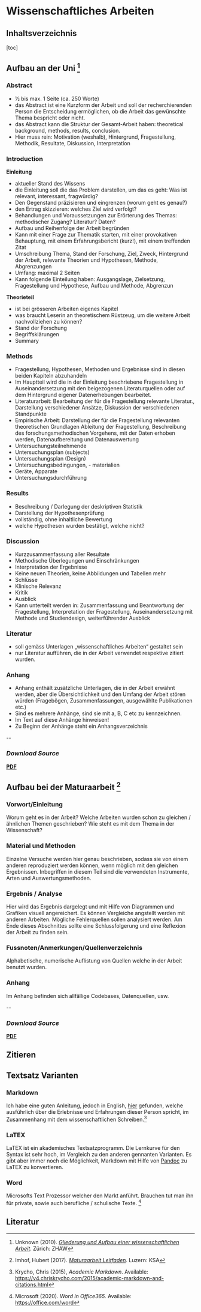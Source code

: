 # Wissenschaftliches Arbeiten
## Inhaltsverzeichnis
[toc]

## Aufbau an der Uni [^4]
### Abstract
- 1⁄2 bis max. 1 Seite (ca. 250 Worte)
- das Abstract ist eine Kurzform der Arbeit und soll der recherchierenden Person die
Entscheidung ermöglichen, ob die Arbeit das gewünschte Thema bespricht oder nicht.
- das Abstract kann die Struktur der Gesamt-Arbeit haben: theoretical background,
methods, results, conclusion.
- Hier muss rein: Motivation (weshalb), Hintergrund, Fragestellung, Methodik, Resultate,
Diskussion, Interpretation

### Introduction
**Einleitung**

- aktueller Stand des Wissens
- die Einleitung soll die das Problem darstellen, um das es geht: Was ist relevant, interessant, fragwürdig?
- Den Gegenstand präzisieren und eingrenzen (worum geht es genau?)
- den Ertrag skizzieren: welches Ziel wird verfolgt?
- Behandlungen und Voraussetzungen zur Erörterung des Themas: methodischer Zugang? Literatur? Daten?
- Aufbau und Reihenfolge der Arbeit begründen
- Kann mit einer Frage zur Thematik starten, mit einer provokativen Behauptung, mit einem Erfahrungsbericht (kurz!), mit einem treffenden Zitat
- Umschreibung Thema, Stand der Forschung, Ziel, Zweck, Hintergrund der Arbeit, relevante Theorien und Hypothesen, Methode, Abgrenzungen
- Umfang: maximal 2 Seiten
- Kann folgende Einteilung haben: Ausgangslage, Zielsetzung, Fragestellung und Hypothese, Aufbau und Methode, Abgrenzun

**Theorieteil**

- ist bei grösseren Arbeiten eigenes Kapitel
- was braucht Leserin an theoretischem Rüstzeug, um die weitere Arbeit nachvollziehen
zu können?
- Stand der Forschung
- Begriffsklärungen
- Summary

### Methods
- Fragestellung, Hypothesen, Methoden und Ergebnisse sind in diesen beiden Kapiteln abzuhandeln
- Im Hauptteil wird die in der Einleitung beschriebene Fragestellung in Auseinandersetzung mit den beigezogenen Literaturquellen oder auf dem Hintergrund eigener Datenerhebungen bearbeitet.
- Literaturarbeit: Bearbeitung der für die Fragestellung relevante Literatur., Darstellung verschiedener Ansätze, Diskussion der verschiedenen Standpunkte
- Empirische Arbeit: Darstellung der für die Fragestellung relevanten theoretischen Grundlagen Ableitung der Fragestellung, Beschreibung des forschungsmethodischen Vorgehens, mit der Daten erhoben werden, Datenaufbereitung und Datenauswertung
- Untersuchungsteilnehmende
- Untersuchungsplan (subjects)
- Untersuchungsplan (Design)
- Untersuchungsbedingungen, - materialien
- Geräte, Apparate
- Untersuchungsdurchführung
	
### Results
- Beschreibung / Darlegung der deskriptiven Statistik
- Darstellung der Hypothesenprüfung
- vollständig, ohne inhaltliche Bewertung
- welche Hypothesen wurden bestätigt, welche nicht?
	
### Discussion
- Kurzzusammenfassung aller Resultate
- Methodische Überlegungen und Einschränkungen
- Interpretation der Ergebnisse
- Keine neuen Theorien, keine Abbildungen und Tabellen mehr
- Schlüsse
- Klinische Relevanz
- Kritik
- Ausblick
- Kann unterteilt werden in: Zusammenfassung und Beantwortung der Fragestellung,
Interpretation der Fragestellung, Auseinandersetzung mit Methode und Studiendesign, weiterführender Ausblick
	
### Literatur
- soll gemäss Unterlagen „wissenschaftliches Arbeiten“ gestaltet sein
- nur Literatur aufführen, die in der Arbeit verwendet respektive zitiert wurden.

### Anhang
- Anhang enthält zusätzliche Unterlagen, die in der Arbeit erwähnt werden, aber die Übersichtlichkeit und den Umfang der Arbeit stören würden (Fragebögen, Zusammenfassungen, ausgewählte Publikationen etc.)
- Sind es mehrere Anhänge, sind sie mit a, B, C etc zu kennzeichnen.
- Im Text auf diese Anhänge hinweisen!
- Zu Beginn der Anhänge steht ein Anhangsverzeichnis

--
### *Download Source*
[**PDF**](assets/pdf/Gliederung_und_Aufbau_einer_wissenschaftlichen_Arbeit.pdf)

## Aufbau bei der Maturaarbeit [^3]
### Vorwort/Einleitung
Worum geht es in der Arbeit? Welche Arbeiten wurden schon zu gleichen / ähnlichen Themen geschrieben? Wie steht es mit dem Thema in der Wissenschaft?

### Material und Methoden
Einzelne Versuche werden hier genau beschrieben, sodass sie von einem anderen reproduziert werden können, wenn möglich mit den gleichen Ergebnissen. Inbegriffen in diesem Teil sind die verwendeten Instrumente, Arten und Auswertungsmethoden.

### Ergebnis / Analyse
Hier wird das Ergebnis dargelegt und mit Hilfe von Diagrammen und Grafiken visuell angereichert. Es können Vergleiche angstellt werden mit anderen Arbeiten. Mögliche Fehlerquellen sollen analysiert werden. Am Ende dieses Abschnittes sollte eine Schlussfolgerung und eine Reflexion der Arbeit zu finden sein.

### Fussnoten/Anmerkungen/Quellenverzeichnis
Alphabetische, numerische Auflistung von Quellen welche in der Arbeit benutzt wurden.

### Anhang
Im Anhang befinden sich allfällige Codebases, Datenquellen, usw.

--
### *Download Source*
[**PDF**](assets/pdf/KSA_Maturaarbeit_Leitfaden_2017.pdf)

## Zitieren


## Textsatz Varianten
### Markdown
Ich habe eine guten Anleitung, jedoch in English, [hier](https://v4.chriskrycho.com/2015/academic-markdown-and-citations.html) gefunden, welche ausführlich über die Erlebnisse und Erfahrungen dieser Person spricht, im Zusammenhang mit dem wissenschaftlichen Schreiben.[^1]

### LaTEX
LaTEX ist ein akademisches Textsatzprogramm. Die Lernkurve für den Syntax ist sehr hoch, im Vergleich zu den anderen gennanten Varianten. Es gibt aber immer noch die Möglichkeit, Markdown mit Hilfe von [Pandoc](https://pandoc.org/) zu LaTEX zu konvertieren.

### Word
Microsofts Text Prozessor welcher den Markt anführt. Brauchen tut man ihn für private, sowie auch berufliche / schulische Texte. [^2]


## Literatur
[^1]: Krycho, Chris (2015), *Academic Markdown*. Available: <https://v4.chriskrycho.com/2015/academic-markdown-and-citations.html>
[^2]: Microsoft (2020). *Word in Office365*. Available: <https://office.com/word>
[^3]: Imhof, Hubert (2017). [*Maturaarbeit Leitfaden*](assets/pdf/Gliederung_und_Aufbau_einer_wissenschaftlichen_Arbeit.pdf). Luzern: KSA
[^4]: Unknown (2010). [*Gliederung und Aufbau einer wissenschaftlichen Arbeit*](). Zürich: ZHAW